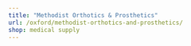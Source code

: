 ```yaml
---
title: "Methodist Orthotics & Prosthetics"
url: /oxford/methodist-orthotics-and-prosthetics/
shop: medical supply
---
```

